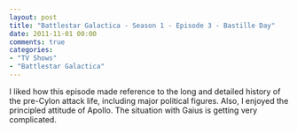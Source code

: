 ```yaml
---
layout: post
title: "Battlestar Galactica - Season 1 - Episode 3 - Bastille Day"
date: 2011-11-01 00:00
comments: true
categories:
- "TV Shows"
- "Battlestar Galactica"
---
```


I liked how this episode made reference to the long and detailed
history of the pre-Cylon attack life, including major political
figures. Also, I enjoyed the principled attitude of Apollo. The
situation with Gaius is getting very complicated.
